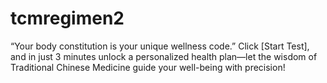 # tcmregimen2
“Your body constitution is your unique wellness code.” Click [Start Test], and in just 3 minutes unlock a personalized health plan—let the wisdom of Traditional Chinese Medicine guide your well-being with precision!
